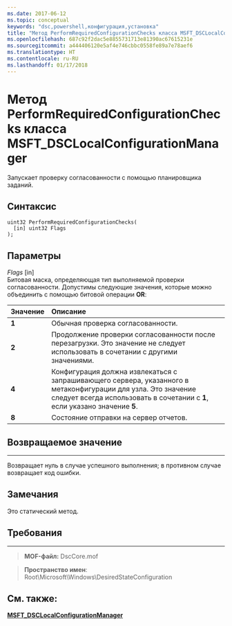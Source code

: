 ```yaml
---
ms.date: 2017-06-12
ms.topic: conceptual
keywords: "dsc,powershell,конфигурация,установка"
title: "Метод PerformRequiredConfigurationChecks класса MSFT_DSCLocalConfigurationManager"
ms.openlocfilehash: 687c92f2dac5e8855731713e81390ac67615231e
ms.sourcegitcommit: a444406120e5af4e746cbbc0558fe89a7e78aef6
ms.translationtype: HT
ms.contentlocale: ru-RU
ms.lasthandoff: 01/17/2018
---
```

# <a name="performrequiredconfigurationchecks-method-of-the-msftdsclocalconfigurationmanager-class"></a>Метод PerformRequiredConfigurationChecks класса MSFT_DSCLocalConfigurationManager

Запускает проверку согласованности с помощью планировщика заданий.

<a name="syntax"></a>Синтаксис
------

```mof
uint32 PerformRequiredConfigurationChecks(
  [in] uint32 Flags
);
```

<a name="parameters"></a>Параметры
----------

*Flags* \[in\]  
Битовая маска, определяющая тип выполняемой проверки согласованности. Допустимы следующие значения, которые можно объединить с помощью битовой операции **OR**:

|Значение |Описание |
|:--- |:---|
|**1** | Обычная проверка согласованности. |
|**2** | Продолжение проверки согласованности после перезагрузки. Это значение не следует использовать в сочетании с другими значениями. |
|**4** | Конфигурация должна извлекаться с запрашивающего сервера, указанного в метаконфигурации для узла. Это значение следует всегда использовать в сочетании с **1**, если указано значение **5**. |
|**8** | Состояние отправки на сервер отчетов. |

## <a name="return-value"></a>Возвращаемое значение
------------

Возвращает нуль в случае успешного выполнения; в противном случае возвращает код ошибки.

## <a name="remarks"></a>Замечания

Это статический метод.

## <a name="requirements"></a>Требования
------------
>**MOF-файл:** DscCore.mof

>**Пространство имен**: Root\Microsoft\Windows\DesiredStateConfiguration


## <a name="see-also"></a>См. также:


[**MSFT_DSCLocalConfigurationManager**](msft-dsclocalconfigurationmanager.md)


 

 



